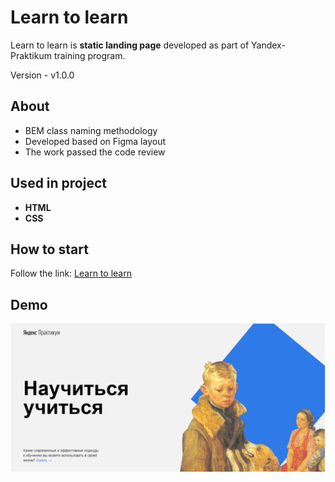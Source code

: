 # Learn to learn
Learn to learn is **static landing page** developed as part of Yandex-Praktikum training program.

Version - v1.0.0

## About

- BEM class naming methodology
- Developed based on Figma layout
- The work passed the code review

## Used in project

- **HTML**
- **CSS**

## How to start

Follow the link: [Learn to learn](https://juzlov.github.io/Learn-to-learn/)

## Demo

![Main page](https://github.com/juzlov/Learn-to-learn/blob/master/images/Learn-to-learn-Demo.PNG)
